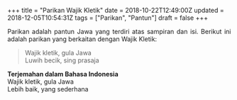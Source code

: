 +++
title = "Parikan Wajik Kletik"
date = 2018-10-22T12:49:00Z
updated = 2018-12-05T10:54:31Z
tags = ["Parikan", "Pantun"]
draft = false
+++

<div dir="ltr" style="text-align: left;" trbidi="on"><div style="text-align: justify;">Parikan adalah pantun Jawa yang terdiri atas sampiran dan isi. Berikut ini adalah parikan yang berkaitan dengan Wajik Kletik:<br /><div style="text-align: left;"><blockquote class="tr_bq">Wajik kletik, gula Jawa<br />Luwih becik, sing prasaja</blockquote></div><style>@font-face {   font-family: "Times New Roman"; }@font-face {   font-family: "宋体"; }@font-face {   font-family: "SimSun"; }@font-face {   font-family: "Calibri"; }@font-face {   font-family: "SimSun"; }p.MsoNormal { margin: 0pt 0pt 0.0001pt; text-align: justify; font-family: Calibri; }span.msoIns { text-decoration: underline; color: blue; }span.msoDel { text-decoration: line-through; color: red; }div.Section0 { }</style></div><div style="text-align: justify;"><b>Terjemahan dalam Bahasa Indonesia</b></div><div style="text-align: justify;">Wajik kletik, gula Jawa<br />Lebih baik, yang sederhana<style>@font-face {   font-family: "Times New Roman"; }@font-face {   font-family: "宋体"; }@font-face {   font-family: "SimSun"; }@font-face {   font-family: "Calibri"; }@font-face {   font-family: "SimSun"; }p.MsoNormal { margin: 0pt 0pt 0.0001pt; text-align: justify; font-family: Calibri; }span.msoIns { text-decoration: underline; color: blue; }span.msoDel { text-decoration: line-through; color: red; }div.Section0 { }</style><span style="font-family: &quot;calibri&quot;; font-size: 10 5000pt;"></span></div></div>
